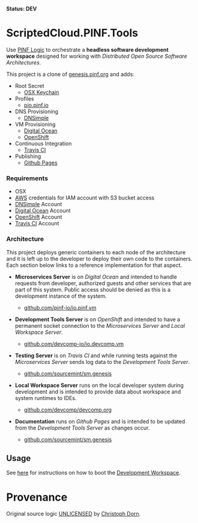 **Status: DEV**

ScriptedCloud.PINF.Tools
========================

Use [PINF Logic](https://github.com/pinf-logic/pinf.logic) to orchestrate a **headless software development workspace** designed for working with *Distributed Open Source Software Architectures*.

This project is a clone of [genesis.pinf.org](https://github.com/pinf/genesis.pinf.org) and adds:

  * Root Secret
    * [OSX Keychain](https://github.com/pinf-io/io.pinf.pio.profile)
  * Profiles
    * [pio.pinf.io](https://github.com/pinf-io/io.pinf.pio.profile)
  * DNS Provisioning
    * [DNSimple](https://github.com/pinf-to/pinf-to-dnsimple)
  * VM Provisioning
    * [Digital Ocean](https://github.com/pinf-to/pinf-to-digitalocean)
    * [OpenShift](https://github.com/pinf-to/pinf-to-openshift)
  * Continuous Integration
    * [Travis CI](https://github.com/pinf-to/pinf-to-travis-ci)
  * Publishing
    * [Github Pages](https://github.com/pinf-to/pinf-to-github-pages)

### Requirements

  * OSX
  * [AWS](http://aws.amazon.com) credentials for IAM account with S3 bucket access
  * [DNSimple](http://dnsimple.com) Account
  * [Digital Ocean](http://digitalocean.com) Account
  * [OpenShift](http://openshift.com) Account
  * [Travis CI](http://travis-ci.org) Account

### Architecture

This project deploys generic containers to each node of the architecture and it is left up to the developer to deploy their own code to the containers. Each section below links to a reference implementation for that aspect.

  * **Microservices Server** is on *Digital Ocean* and intended to handle requests from developer, authorized guests and other services that are part of this system. Public access should be denied as this is a development instance of the system.

    * [github.com/pinf-io/io.pinf.vm](https://github.com/pinf-io/io.pinf.vm)

  * **Development Tools Server** is on *OpenShift* and intended to have a permanent socket connection to the *Microservices Server* and *Local Workspace Server*.

    * [github.com/devcomp-io/io.devcomp.vm](https://github.com/devcomp-io/io.devcomp.vm)

  * **Testing Server** is on *Travis CI* and while running tests against the *Microservices Server* sends log data to the *Development Tools Server*.

    * [github.com/sourcemint/sm.genesis](https://github.com/sourcemint/sm.genesis)

  * **Local Workspace Server** runs on the local developer system during development and is intended to provide data about workspace and system runtimes to IDEs.

    * [github.com/devcomp/devcomp.org](https://github.com/devcomp/devcomp.org)

  * **Documentation** runs on *Github Pages* and is intended to be updated from the *Development Tools Server* as changes occur.

    * [github.com/sourcemint/sm.genesis](https://github.com/sourcemint/sm.genesis)

Usage
-----

See [here](https://github.com/pinf/genesis.pinf.org/blob/master/.pgs/vortex/WORKSPACE.md) for instructions on how to boot the [Development Workspace](http://devcomp.org).


Provenance
==========

Original source logic [UNLICENSED](http://unlicense.org/) by [Christoph Dorn](http://christophdorn.com).
